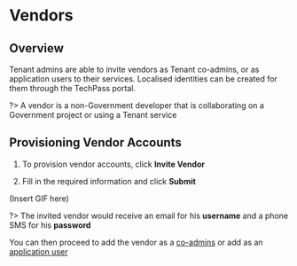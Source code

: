 # Vendors
## Overview
Tenant admins are able to invite vendors as Tenant co-admins, or as application users to their services. Localised identities can be created for them through the TechPass portal.

?> A vendor is a non-Government developer that is collaborating on a Government project or using a Tenant service

## Provisioning Vendor Accounts
 1. To provision vendor accounts, click **Invite Vendor**

 2. Fill in the required information and click **Submit**

(Insert GIF here)


?> The invited vendor would receive an email for his **username** and a phone SMS for his **password**

You can then proceed to add the vendor as a [co-admins](namespaces#Managing-Tenant-Admins) or add as an [application user](applications#Managing-Access-to-your-App)

